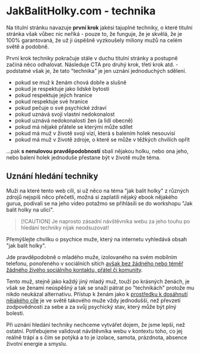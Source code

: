 # JakBalitHolky.com - technika

Na titulní stránku navazuje **první krok** jakési tajuplné techniky, o které titulní stránka však vůbec nic neříká - pouze to, že funguje, že je skvělá, že je 100% garantovaná, že už ji úspěšně vyzkoušely miliony mužů na celém světě a podobně.

První krok techniky pokračuje stále v duchu titulní stránky a postupně začíná něco odhalovat. Následuje CTA pro druhý krok, třetí krok atd. - podstatné však je, že tato "technika" je jen uznání jednoduchých sdělení.

- pokud se muž k ženám chová dobře a slušně
- pokud je respektuje jako lidské bytosti
- pokud respektuje jejich hranice
- pokud respektuje své hranice
- pokud pečuje o své psychické zdraví
- pokud uznává svoji vlastní nedokonalost
- pokud uznává nedokonalosti žen (a lidí obecně)
- pokud má nějaké přátele se kterými může sdílet
- pokud má muž v životě svoji vizi, která s balením holek nesouvisí
- pokud má muž v životě zdroje, o které se může v těžkých chvílích opřít

...pak **s nenulovou pravděpodobností** sbalí nějakou holku, nebo ona jeho, nebo balení holek jednoduše přestane být v životě muže téma.

## Uznání hledání techniky

Muži na které tento web cílí, si už něco na téma "jak balit holky" z různých zdrojů nejspíš něco přečetli, možná si zaplatili nějaký ebook nějakého gurua, podívali se na jeho video potažmo se přihlásili se do workshopu "Jak balit holky na ulici". 

> [!CAUTION] Je naprosto zásadní návštěvníka webu za jeho touhu po hledání techniky nijak neodsuzovat!

Přemýšlejte chvilku o psychice muže, který na internetu vyhledává obsah "jak balit holky".

Jde pravděpodobně o mladého muže, izolovaného na svém mobilním telefonu, ponořeného v sociálních sítích [avšak bez žádného nebo téměř žádného živého sociálního kontaktu, přátel či komunity](https://www.google.com/search?q=epidemie+osam%C4%9Blosti). 

Tento muž, stejně jako každý jiný mladý muž, touží po krásných ženách, je však se ženami neúspěšný a tak se snaží pátrat po "technikách" protože mu nikdo neukázal alternativu. Přístup k ženám jako k [prostředku k dosáhnutí nějakého cíle](https://cs.wikipedia.org/wiki/Kategorick%C3%BD_imperativ#:~:text=Jin%C3%A1%20formulace%20zn%C3%AD%3A%20%E2%80%9EJednej%20tak%2C%20abys%20pou%C5%BE%C3%ADval%20lidstv%C3%AD%20jak%20ve%20sv%C3%A9%20osob%C4%9B%2C%20tak%20i%20v%20osob%C4%9B%20ka%C5%BEd%C3%A9ho%20druh%C3%A9ho%20v%C5%BEdy%20z%C3%A1rove%C5%88%20jako%20%C3%BA%C4%8Del%20a%20nikdy%20pouze%20jako%20prost%C5%99edek.%E2%80%9C) je ve světě takového muže vždy jednodušší, než převzetí zodpovědnosti za sebe a za svůj psychický stav, který může být plný bolesti.

Při uznání hledání techniky nechceme vytvářet dojem, že jsme lepší, než ostatní. Potřebujeme validovat návštěvníka webu v kontextu toho, co jej reálně trápí a s čím se potýká a to je izolace, samota, prázdnota, absence životní energie a smyslu.